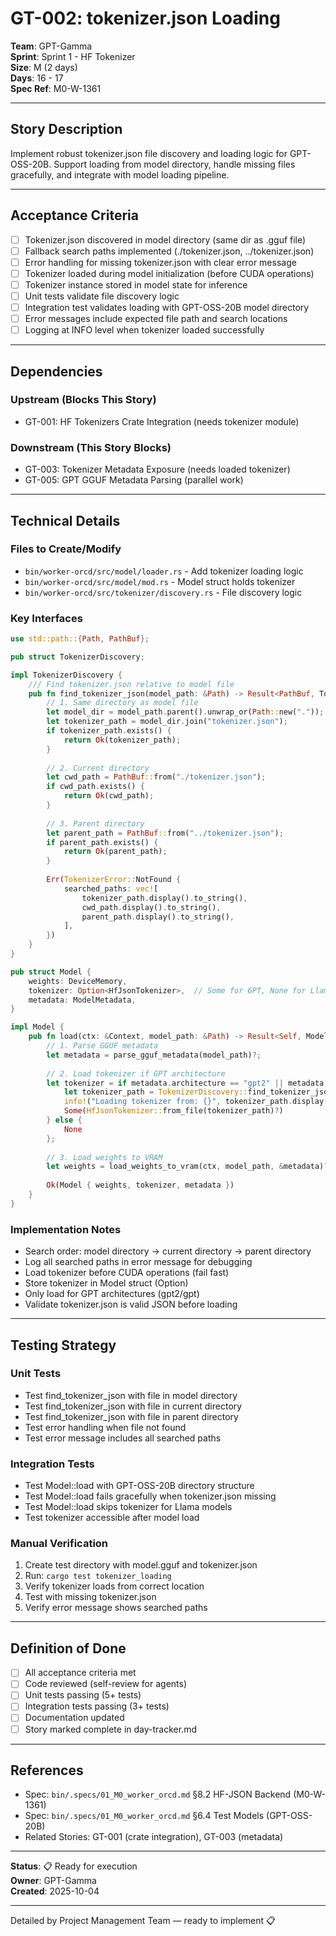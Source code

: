 # GT-002: tokenizer.json Loading

**Team**: GPT-Gamma  
**Sprint**: Sprint 1 - HF Tokenizer  
**Size**: M (2 days)  
**Days**: 16 - 17  
**Spec Ref**: M0-W-1361

---

## Story Description

Implement robust tokenizer.json file discovery and loading logic for GPT-OSS-20B. Support loading from model directory, handle missing files gracefully, and integrate with model loading pipeline.

---

## Acceptance Criteria

- [ ] Tokenizer.json discovered in model directory (same dir as .gguf file)
- [ ] Fallback search paths implemented (./tokenizer.json, ../tokenizer.json)
- [ ] Error handling for missing tokenizer.json with clear error message
- [ ] Tokenizer loaded during model initialization (before CUDA operations)
- [ ] Tokenizer instance stored in model state for inference
- [ ] Unit tests validate file discovery logic
- [ ] Integration test validates loading with GPT-OSS-20B model directory
- [ ] Error messages include expected file path and search locations
- [ ] Logging at INFO level when tokenizer loaded successfully

---

## Dependencies

### Upstream (Blocks This Story)
- GT-001: HF Tokenizers Crate Integration (needs tokenizer module)

### Downstream (This Story Blocks)
- GT-003: Tokenizer Metadata Exposure (needs loaded tokenizer)
- GT-005: GPT GGUF Metadata Parsing (parallel work)

---

## Technical Details

### Files to Create/Modify
- `bin/worker-orcd/src/model/loader.rs` - Add tokenizer loading logic
- `bin/worker-orcd/src/model/mod.rs` - Model struct holds tokenizer
- `bin/worker-orcd/src/tokenizer/discovery.rs` - File discovery logic

### Key Interfaces
```rust
use std::path::{Path, PathBuf};

pub struct TokenizerDiscovery;

impl TokenizerDiscovery {
    /// Find tokenizer.json relative to model file
    pub fn find_tokenizer_json(model_path: &Path) -> Result<PathBuf, TokenizerError> {
        // 1. Same directory as model file
        let model_dir = model_path.parent().unwrap_or(Path::new("."));
        let tokenizer_path = model_dir.join("tokenizer.json");
        if tokenizer_path.exists() {
            return Ok(tokenizer_path);
        }
        
        // 2. Current directory
        let cwd_path = PathBuf::from("./tokenizer.json");
        if cwd_path.exists() {
            return Ok(cwd_path);
        }
        
        // 3. Parent directory
        let parent_path = PathBuf::from("../tokenizer.json");
        if parent_path.exists() {
            return Ok(parent_path);
        }
        
        Err(TokenizerError::NotFound {
            searched_paths: vec![
                tokenizer_path.display().to_string(),
                cwd_path.display().to_string(),
                parent_path.display().to_string(),
            ],
        })
    }
}

pub struct Model {
    weights: DeviceMemory,
    tokenizer: Option<HfJsonTokenizer>,  // Some for GPT, None for Llama
    metadata: ModelMetadata,
}

impl Model {
    pub fn load(ctx: &Context, model_path: &Path) -> Result<Self, ModelError> {
        // 1. Parse GGUF metadata
        let metadata = parse_gguf_metadata(model_path)?;
        
        // 2. Load tokenizer if GPT architecture
        let tokenizer = if metadata.architecture == "gpt2" || metadata.architecture == "gpt" {
            let tokenizer_path = TokenizerDiscovery::find_tokenizer_json(model_path)?;
            info!("Loading tokenizer from: {}", tokenizer_path.display());
            Some(HfJsonTokenizer::from_file(tokenizer_path)?)
        } else {
            None
        };
        
        // 3. Load weights to VRAM
        let weights = load_weights_to_vram(ctx, model_path, &metadata)?;
        
        Ok(Model { weights, tokenizer, metadata })
    }
}
```

### Implementation Notes
- Search order: model directory → current directory → parent directory
- Log all searched paths in error message for debugging
- Load tokenizer before CUDA operations (fail fast)
- Store tokenizer in Model struct (Option<HfJsonTokenizer>)
- Only load for GPT architectures (gpt2/gpt)
- Validate tokenizer.json is valid JSON before loading

---

## Testing Strategy

### Unit Tests
- Test find_tokenizer_json with file in model directory
- Test find_tokenizer_json with file in current directory
- Test find_tokenizer_json with file in parent directory
- Test error handling when file not found
- Test error message includes all searched paths

### Integration Tests
- Test Model::load with GPT-OSS-20B directory structure
- Test Model::load fails gracefully when tokenizer.json missing
- Test Model::load skips tokenizer for Llama models
- Test tokenizer accessible after model load

### Manual Verification
1. Create test directory with model.gguf and tokenizer.json
2. Run: `cargo test tokenizer_loading`
3. Verify tokenizer loads from correct location
4. Test with missing tokenizer.json
5. Verify error message shows searched paths

---

## Definition of Done

- [ ] All acceptance criteria met
- [ ] Code reviewed (self-review for agents)
- [ ] Unit tests passing (5+ tests)
- [ ] Integration tests passing (3+ tests)
- [ ] Documentation updated
- [ ] Story marked complete in day-tracker.md

---

## References

- Spec: `bin/.specs/01_M0_worker_orcd.md` §8.2 HF-JSON Backend (M0-W-1361)
- Spec: `bin/.specs/01_M0_worker_orcd.md` §6.4 Test Models (GPT-OSS-20B)
- Related Stories: GT-001 (crate integration), GT-003 (metadata)

---

**Status**: 📋 Ready for execution  
**Owner**: GPT-Gamma  
**Created**: 2025-10-04

---
Detailed by Project Management Team — ready to implement 📋
